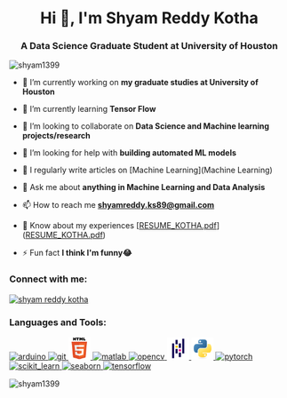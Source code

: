 <h1 align="center">Hi 👋, I'm Shyam Reddy Kotha</h1>
<h3 align="center">A Data Science Graduate Student at University of Houston</h3>

<p align="left"> <img src="https://komarev.com/ghpvc/?username=shyam1399&label=Profile%20views&color=0e75b6&style=flat" alt="shyam1399" /> </p>

- 🔭 I’m currently working on **my graduate studies at University of Houston**

- 🌱 I’m currently learning **Tensor Flow**

- 👯 I’m looking to collaborate on **Data Science and Machine learning projects/research**

- 🤝 I’m looking for help with **building automated ML models**

- 📝 I regularly write articles on [Machine Learning](Machine Learning)

- 💬 Ask me about **anything in Machine Learning and Data Analysis**

- 📫 How to reach me **shyamreddy.ks89@gmail.com**

- 📄 Know about my experiences [[RESUME_KOTHA.pdf](https://github.com/SHYAM1399/SHYAM1399/files/9942677/RESUME_KOTHA.pdf)]([RESUME_KOTHA.pdf](https://github.com/SHYAM1399/SHYAM1399/files/9942677/RESUME_KOTHA.pdf))

- ⚡ Fun fact **I think I'm funny😂**

<h3 align="left">Connect with me:</h3>
<p align="left">
<a href="https://linkedin.com/in/shyam reddy kotha" target="blank"><img align="center" src="https://raw.githubusercontent.com/rahuldkjain/github-profile-readme-generator/master/src/images/icons/Social/linked-in-alt.svg" alt="shyam reddy kotha" height="30" width="40" /></a>
</p>

<h3 align="left">Languages and Tools:</h3>
<p align="left"> <a href="https://www.arduino.cc/" target="_blank" rel="noreferrer"> <img src="https://cdn.worldvectorlogo.com/logos/arduino-1.svg" alt="arduino" width="40" height="40"/> </a> <a href="https://git-scm.com/" target="_blank" rel="noreferrer"> <img src="https://www.vectorlogo.zone/logos/git-scm/git-scm-icon.svg" alt="git" width="40" height="40"/> </a> <a href="https://www.w3.org/html/" target="_blank" rel="noreferrer"> <img src="https://raw.githubusercontent.com/devicons/devicon/master/icons/html5/html5-original-wordmark.svg" alt="html5" width="40" height="40"/> </a> <a href="https://www.mathworks.com/" target="_blank" rel="noreferrer"> <img src="https://upload.wikimedia.org/wikipedia/commons/2/21/Matlab_Logo.png" alt="matlab" width="40" height="40"/> </a> <a href="https://opencv.org/" target="_blank" rel="noreferrer"> <img src="https://www.vectorlogo.zone/logos/opencv/opencv-icon.svg" alt="opencv" width="40" height="40"/> </a> <a href="https://pandas.pydata.org/" target="_blank" rel="noreferrer"> <img src="https://raw.githubusercontent.com/devicons/devicon/2ae2a900d2f041da66e950e4d48052658d850630/icons/pandas/pandas-original.svg" alt="pandas" width="40" height="40"/> </a> <a href="https://www.python.org" target="_blank" rel="noreferrer"> <img src="https://raw.githubusercontent.com/devicons/devicon/master/icons/python/python-original.svg" alt="python" width="40" height="40"/> </a> <a href="https://pytorch.org/" target="_blank" rel="noreferrer"> <img src="https://www.vectorlogo.zone/logos/pytorch/pytorch-icon.svg" alt="pytorch" width="40" height="40"/> </a> <a href="https://scikit-learn.org/" target="_blank" rel="noreferrer"> <img src="https://upload.wikimedia.org/wikipedia/commons/0/05/Scikit_learn_logo_small.svg" alt="scikit_learn" width="40" height="40"/> </a> <a href="https://seaborn.pydata.org/" target="_blank" rel="noreferrer"> <img src="https://seaborn.pydata.org/_images/logo-mark-lightbg.svg" alt="seaborn" width="40" height="40"/> </a> <a href="https://www.tensorflow.org" target="_blank" rel="noreferrer"> <img src="https://www.vectorlogo.zone/logos/tensorflow/tensorflow-icon.svg" alt="tensorflow" width="40" height="40"/> </a> </p>

<p><img align="center" src="https://github-readme-stats.vercel.app/api/top-langs?username=shyam1399&show_icons=true&locale=en&layout=compact" alt="shyam1399" /></p>
